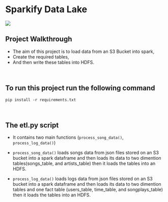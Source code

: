 # Sparkify Data Lake

<img src='https://upload.wikimedia.org/wikipedia/commons/thumb/f/f3/Apache_Spark_logo.svg/1200px-Apache_Spark_logo.svg.png'>

<br>

## Project Walkthrough


- The aim of this project is to load data from an S3 Bucket into spark,
- Create the required tables,
- And then write these tables into HDFS.

<br>

## To run this project run the following command

<pre><code>pip install -r requirements.txt</code></pre>

<br>

## The etl.py script

- It contains two main functions (<code>process_song_data()</code>, <code> process_log_data()</code>)

- <code>process_song_data()</code> loads songs data from json files stored on an S3 bucket into a spark dataframe and then loads its data to two dimention tables(songs_table, and artists_table) then it loads the tables into an HDFS.
-  <code>process_log_data()</code> loads logs data from json files stored on an S3 bucket into a spark dataframe and then loads its data to two dimention tables and one fact table (users_table, time_table, and songplays_table) then it loads the tables into an HDFS.
